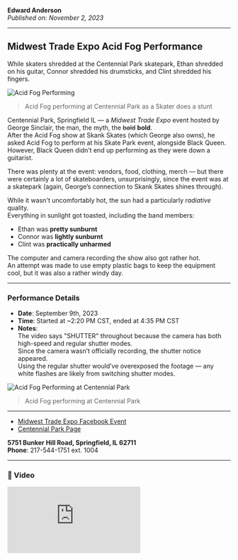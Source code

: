 **Edward Anderson**  
_Published on: November 2, 2023_

---

## Midwest Trade Expo Acid Fog Performance

While skaters shredded at the Centennial Park skatepark, Ethan shredded on his guitar, Connor shredded his drumsticks, and Clint shredded his fingers.

![Acid Fog Performing](./../data/images/bucket/AFME09092023.jpg)  
>Acid Fog performing at Centennial Park as a Skater does a stunt


Centennial Park, Springfield IL — a *Midwest Trade Expo* event hosted by George Sinclair, the man, the myth, the ~~bald~~ **bold**.  
After the Acid Fog show at Skank Skates (which George also owns), he asked Acid Fog to perform at his Skate Park event, alongside Black Queen.  
However, Black Queen didn’t end up performing as they were down a guitarist.

There was plenty at the event: vendors, food, clothing, merch — but there were certainly a lot of skateboarders, unsurprisingly, since the event was at a skatepark (again, George’s connection to Skank Skates shines through).

While it wasn't uncomfortably hot, the sun had a particularly *radiative* quality.  
Everything in sunlight got toasted, including the band members:
- Ethan was **pretty sunburnt**
- Connor was **lightly sunburnt**
- Clint was **practically unharmed**

The computer and camera recording the show also got rather hot.  
An attempt was made to use empty plastic bags to keep the equipment cool, but it was also a rather windy day.

---

### Performance Details

- **Date**: September 9th, 2023
- **Time**: Started at ~2:20 PM CST, ended at 4:35 PM CST
- **Notes**:  
  The video says "SHUTTER" throughout because the camera has both high-speed and regular shutter modes.  
  Since the camera wasn’t officially recording, the shutter notice appeared.  
  Using the regular shutter would’ve overexposed the footage — any white flashes are likely from switching shutter modes.

![Acid Fog Performing at Centennial Park](./../data/images/bucket/ME.gif)  
>Acid Fog performing at Centennial Park

---

- [Midwest Trade Expo Facebook Event](https://www.facebook.com/events/208036111921238/?active_tab=discussion)
- [Centennial Park Page](https://www.springfieldparks.org/locations/9/centennial-park/springfield/location-details)

**5751 Bunker Hill Road, Springfield, IL 62711**  
**Phone**: 217-544-1751 ext. 1004

---

### 🎥 Video
<iframe class="youtube-video" title="Acid Fog Live at the Midwest Trade Expo, September 9th, 2023" src="https://peer.acidfog.com/videos/embed/47c4d55c-1f7b-4929-9133-87a829d5e39e?warningTitle=0" frameborder="0" allowfullscreen="" sandbox="allow-same-origin allow-scripts allow-popups"></iframe>